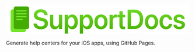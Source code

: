 <img src="Assets/SupportDocs.png?raw=true" height="80">

Generate help centers for your iOS apps, using GitHub Pages.
